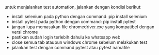 untuk menjalankan test automation, jalankan dengan kondisi berikut:

- install selenium pada python dengan command: pip install selenium
- install pytest pada python dengan command: pip install pytest
- jangan lupa memasukan file chromedriver.exe yang kompatibel dengan versi chrome
- pastikan sudah login terlebih dahulu ke whatsapp web
- close semua tab ataupun windows chrome sebelum melakukan test
- jalankan test dengan command pytest atau pytest namafile
